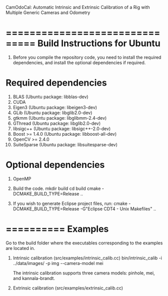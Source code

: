 CamOdoCal: Automatic Intrinsic and Extrinsic Calibration of a Rig with Multiple Generic Cameras and Odometry

===============================
 Build Instructions for Ubuntu
===============================

1. Before you compile the repository code, you need to install the required
   dependencies, and install the optional dependencies if required.

Required dependencies
=====================
1) BLAS (Ubuntu package: libblas-dev)
2) CUDA
3) Eigen3 (Ubuntu package: libeigen3-dev)
4) GLib (Ubuntu package: libglib2.0-dev)
5) gtkmm (Ubuntu package: libglibmm-2.4-dev)
6) GThread (Ubuntu package: libglib2.0-dev)
7) libsigc++ (Ubuntu package: libsigc++-2.0-dev)
8) Boost >= 1.4.0 (Ubuntu package: libboost-all-dev)
9) OpenCV >= 2.4.0
10) SuiteSparse (Ubuntu package: libsuitesparse-dev)

Optional dependencies
=====================
1) OpenMP

2. Build the code.
     mkdir build
     cd build
     cmake -DCMAKE_BUILD_TYPE=Release ..
     
3. If you wish to generate Eclipse project files, run:
     cmake -DCMAKE_BUILD_TYPE=Release -G"Eclipse CDT4 - Unix Makefiles" ..


==========
 Examples
==========

Go to the build folder where the executables corresponding to the examples are located in.

1. Intrinsic calibration (src/examples/intrinsic_calib.cc)
     bin/intrinsic_calib -i ../data/images/ -p img --camera-model mei

   The intrinsic calibration supports three camera models: pinhole, mei, and kannala-brandt.

2. Extrinsic calibration (src/examples/extrinsic_calib.cc)
   
